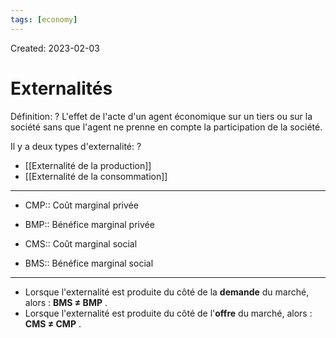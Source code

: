 ```yaml
---
tags: [economy]
---
```

Created: 2023-02-03

# Externalités
Définition:
?
L'effet de l'acte d'un agent économique sur un tiers ou sur la société sans que l'agent ne prenne en compte la participation de la société.
<!--SR:!2024-02-08,19,130-->

Il y a deux types d'externalité:
?
- [[Externalité de la production]]
- [[Externalité de la consommation]]
<!--SR:!2024-04-24,284,270-->

---
- CMP:: Coût marginal privée
<!--SR:!2025-02-22,474,270-->
- BMP:: Bénéfice marginal privée
<!--SR:!2024-12-26,418,250-->
- CMS:: Coût marginal social
<!--SR:!2024-02-20,242,270-->
- BMS:: Bénéfice marginal social
<!--SR:!2024-10-05,269,290-->

---

- Lorsque l'externalité est produite du côté de la **demande** du marché, alors : **BMS ≠ BMP** .
- Lorsque l'externalité est produite du côté de l'**offre** du marché, alors : **CMS ≠ CMP** .